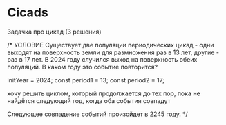# Cicads
Задачка про цикад (3 решения)

/* УСЛОВИЕ
Существует две популяции периодических цикад - одни выходят на поверхность земли для размножения раз в 13 лет, другие - раз в 17 лет. 
В 2024 году случился выход на поверхность обеих популяций. 
В каком году это событие повторится? 

initYear = 2024;
const period1 = 13;
const period2 = 17;

хочу решить циклом, который продолжается до тех пор, пока не найдётся следующий год, когда оба события совпадут 

Следующее совпадение событий произойдет в 2245 году.
*/
